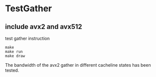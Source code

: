 # TestGather
## include avx2 and avx512
test gather instruction

```shell
make
make run
make draw
```

The bandwidth of the avx2 gather in different cacheline states has been tested.
